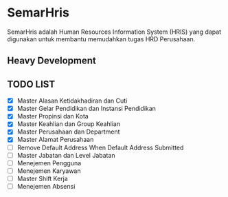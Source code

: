 # SemarHris

SemarHris adalah Human Resources Information System (HRIS) yang dapat digunakan untuk membantu memudahkan tugas HRD Perusahaan.

## Heavy Development

## TODO LIST

- [X] Master Alasan Ketidakhadiran dan Cuti
- [X] Master Gelar Pendidikan dan Instansi Pendidikan
- [X] Master Propinsi dan Kota
- [X] Master Keahlian dan Group Keahlian
- [X] Master Perusahaan dan Department
- [X] Master Alamat Perusahaan
- [ ] Remove Default Address When Default Address Submitted
- [ ] Master Jabatan dan Level Jabatan
- [ ] Menejemen Pengguna
- [ ] Menejemen Karyawan
- [ ] Master Shift Kerja
- [ ] Menejemen Absensi